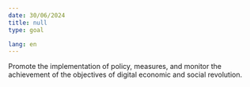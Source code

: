 ```yaml
---
date: 30/06/2024
title: null
type: goal

lang: en
---
```


Promote the implementation of policy, measures, and monitor the achievement of the objectives of digital economic and social revolution.
